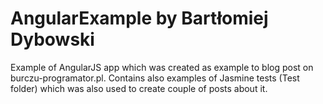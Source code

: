 # AngularExample by Bartłomiej Dybowski

Example of AngularJS app which was created as example to blog post on
burczu-programator.pl. Contains also examples of Jasmine tests (Test
folder) which was also used to create couple of posts about it.
